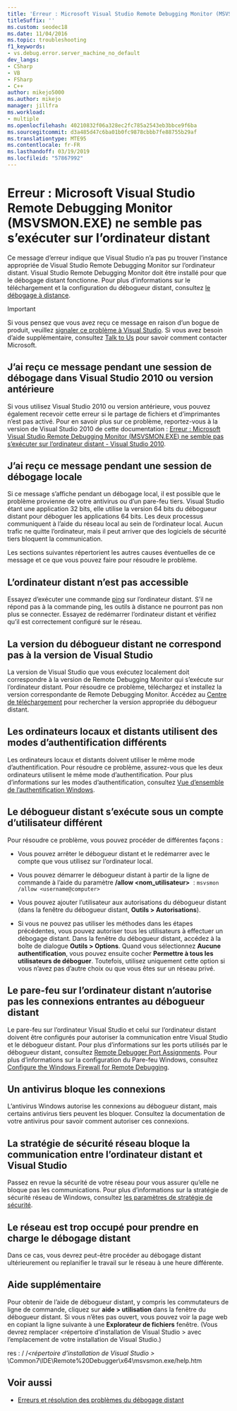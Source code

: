 ```yaml
---
title: 'Erreur : Microsoft Visual Studio Remote Debugging Monitor (MSVSMON.EXE) ne semble pas s’exécuter sur l’ordinateur distant'
titleSuffix: ''
ms.custom: seodec18
ms.date: 11/04/2016
ms.topic: troubleshooting
f1_keywords:
- vs.debug.error.server_machine_no_default
dev_langs:
- CSharp
- VB
- FSharp
- C++
author: mikejo5000
ms.author: mikejo
manager: jillfra
ms.workload:
- multiple
ms.openlocfilehash: 40210832f06a328ec2fc785a2543eb3bbce9f6ba
ms.sourcegitcommit: d3a485d47c6ba01b0fc9878cbbb7fe88755b29af
ms.translationtype: MTE95
ms.contentlocale: fr-FR
ms.lasthandoff: 03/19/2019
ms.locfileid: "57867992"
---
```

# <a name="error-the-microsoft-visual-studio-remote-debugging-monitor-msvsmonexe-does-not-appear-to-be-running-on-the-remote-computer"></a>Erreur : Microsoft Visual Studio Remote Debugging Monitor (MSVSMON.EXE) ne semble pas s’exécuter sur l’ordinateur distant
Ce message d’erreur indique que Visual Studio n’a pas pu trouver l’instance appropriée de Visual Studio Remote Debugging Monitor sur l’ordinateur distant. Visual Studio Remote Debugging Monitor doit être installé pour que le débogage distant fonctionne. Pour plus d’informations sur le téléchargement et la configuration du débogueur distant, consultez [le débogage à distance](../debugger/remote-debugging.md).

> [!IMPORTANT]
> Si vous pensez que vous avez reçu ce message en raison d’un bogue de produit, veuillez [signaler ce problème à Visual Studio](../ide/how-to-report-a-problem-with-visual-studio.md). Si vous avez besoin d’aide supplémentaire, consultez [Talk to Us](../ide/talk-to-us.md) pour savoir comment contacter Microsoft.

## <a name="i-got-this-message-while-i-was-debugging-in-visual-studio-2010-or-earlier"></a>J’ai reçu ce message pendant une session de débogage dans Visual Studio 2010 ou version antérieure
 Si vous utilisez Visual Studio 2010 ou version antérieure, vous pouvez également recevoir cette erreur si le partage de fichiers et d’imprimantes n’est pas activé. Pour en savoir plus sur ce problème, reportez-vous à la version de Visual Studio 2010 de cette documentation : [Erreur : Microsoft Visual Studio Remote Debugging Monitor (MSVSMON.EXE) ne semble pas s’exécuter sur l’ordinateur distant - Visual Studio 2010](https://docs.microsoft.com/previous-versions/visualstudio/visual-studio-2010/ms164726(v=vs.100)).

## <a name="i-got-this-message-while-i-was-debugging-locally"></a>J’ai reçu ce message pendant une session de débogage locale
 Si ce message s’affiche pendant un débogage local, il est possible que le problème provienne de votre antivirus ou d’un pare-feu tiers. Visual Studio étant une application 32 bits, elle utilise la version 64 bits du débogueur distant pour déboguer les applications 64 bits. Les deux processus communiquent à l’aide du réseau local au sein de l’ordinateur local. Aucun trafic ne quitte l’ordinateur, mais il peut arriver que des logiciels de sécurité tiers bloquent la communication.

 Les sections suivantes répertorient les autres causes éventuelles de ce message et ce que vous pouvez faire pour résoudre le problème.

## <a name="the-remote-machine-is-not-reachable"></a>L’ordinateur distant n’est pas accessible
 Essayez d’exécuter une commande [ping](/previous-versions/windows/it-pro/windows-server-2008-R2-and-2008/ee624059(v=ws.10)) sur l’ordinateur distant. S’il ne répond pas à la commande ping, les outils à distance ne pourront pas non plus se connecter. Essayez de redémarrer l’ordinateur distant et vérifiez qu’il est correctement configuré sur le réseau.

## <a name="the-version-of-the-remote-debugger-doesnt-match-the-version-of-visual-studio"></a>La version du débogueur distant ne correspond pas à la version de Visual Studio
 La version de Visual Studio que vous exécutez localement doit correspondre à la version de Remote Debugging Monitor qui s’exécute sur l’ordinateur distant. Pour résoudre ce problème, téléchargez et installez la version correspondante de Remote Debugging Monitor. Accédez au [Centre de téléchargement](http://www.microsoft.com/en-us/download) pour rechercher la version appropriée du débogueur distant.

## <a name="the-local-and-remote-machines-have-different-authentication-modes"></a>Les ordinateurs locaux et distants utilisent des modes d’authentification différents
 Les ordinateurs locaux et distants doivent utiliser le même mode d’authentification. Pour résoudre ce problème, assurez-vous que les deux ordinateurs utilisent le même mode d’authentification. Pour plus d’informations sur les modes d’authentification, consultez [Vue d’ensemble de l’authentification Windows](/previous-versions/windows/it-pro/windows-server-2012-R2-and-2012/hh831472(v=ws.11)).

## <a name="the-remote-debugger-is-running-under-a-different-user-account"></a>Le débogueur distant s’exécute sous un compte d’utilisateur différent
 Pour résoudre ce problème, vous pouvez procéder de différentes façons :

-   Vous pouvez arrêter le débogueur distant et le redémarrer avec le compte que vous utilisez sur l’ordinateur local.

-   Vous pouvez démarrer le débogueur distant à partir de la ligne de commande à l’aide du paramètre **/allow \<nom_utilisateur>**  : `msvsmon /allow <username@computer>`

-   Vous pouvez ajouter l’utilisateur aux autorisations du débogueur distant (dans la fenêtre du débogueur distant, **Outils > Autorisations**).

-   Si vous ne pouvez pas utiliser les méthodes dans les étapes précédentes, vous pouvez autoriser tous les utilisateurs à effectuer un débogage distant. Dans la fenêtre du débogueur distant, accédez à la boîte de dialogue **Outils > Options**. Quand vous sélectionnez   **Aucune authentification**, vous pouvez ensuite cocher **Permettre à tous les utilisateurs de déboguer**. Toutefois, utilisez uniquement cette option si vous n’avez pas d’autre choix ou que vous êtes sur un réseau privé.

## <a name="the-firewall-on-the-remote-machine-doesnt-allow-incoming-connections-to-the-remote-debugger"></a>Le pare-feu sur l’ordinateur distant n’autorise pas les connexions entrantes au débogueur distant
 Le pare-feu sur l’ordinateur Visual Studio et celui sur l’ordinateur distant doivent être configurés pour autoriser la communication entre Visual Studio et le débogueur distant. Pour plus d’informations sur les ports utilisés par le débogueur distant, consultez [Remote Debugger Port Assignments](../debugger/remote-debugger-port-assignments.md). Pour plus d’informations sur la configuration du Pare-feu Windows, consultez [Configure the Windows Firewall for Remote Debugging](../debugger/configure-the-windows-firewall-for-remote-debugging.md).

## <a name="anti-virus-software-is-blocking-the-connections"></a>Un antivirus bloque les connexions
 L’antivirus Windows autorise les connexions au débogueur distant, mais certains antivirus tiers peuvent les bloquer. Consultez la documentation de votre antivirus pour savoir comment autoriser ces connexions.

## <a name="network-security-policy-is-blocking-communication-between-the-remote-machine-and-visual-studio"></a>La stratégie de sécurité réseau bloque la communication entre l’ordinateur distant et Visual Studio
 Passez en revue la sécurité de votre réseau pour vous assurer qu’elle ne bloque pas les communications. Pour plus d’informations sur la stratégie de sécurité réseau de Windows, consultez [les paramètres de stratégie de sécurité](/windows/device-security/security-policy-settings/security-policy-settings).

## <a name="the-network-is-too-busy-to-support-remote-debugging"></a>Le réseau est trop occupé pour prendre en charge le débogage distant
 Dans ce cas, vous devrez peut-être procéder au débogage distant ultérieurement ou replanifier le travail sur le réseau à une heure différente.

## <a name="more-help"></a>Aide supplémentaire
 Pour obtenir de l’aide de débogueur distant, y compris les commutateurs de ligne de commande, cliquez sur **aide > utilisation** dans la fenêtre du débogueur distant. Si vous n’êtes pas ouvert, vous pouvez voir la page web en copiant la ligne suivante à une **Explorateur de fichiers** fenêtre. (Vous devrez remplacer \<répertoire d’installation de Visual Studio > avec l’emplacement de votre installation de Visual Studio.)

 res : / /*\<répertoire d’installation de Visual Studio >* \Common7\IDE\Remote%20Debugger\x64\msvsmon.exe/help.htm

## <a name="see-also"></a>Voir aussi
- [Erreurs et résolution des problèmes du débogage distant](../debugger/remote-debugging-errors-and-troubleshooting.md)
